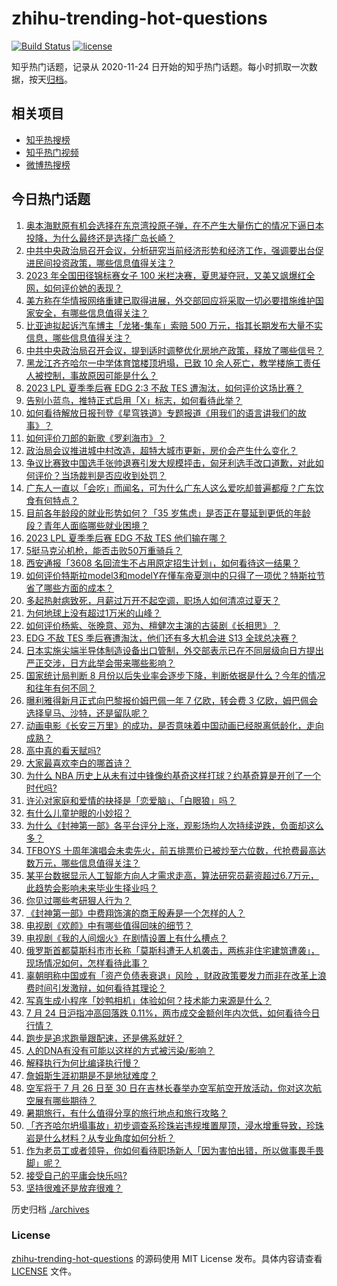 # zhihu-trending-hot-questions

[![Build Status](https://github.com/justjavac/zhihu-trending-hot-questions/workflows/ci/badge.svg?branch=master)](https://github.com/justjavac/zhihu-trending-hot-questions/actions)
[![license](https://img.shields.io/github/license/justjavac/zhihu-trending-hot-questions)](https://github.com/justjavac/zhihu-trending-hot-questions/blob/master/LICENSE)

知乎热门话题，记录从 2020-11-24
日开始的知乎热门话题。每小时抓取一次数据，按天[归档](./archives)。

## 相关项目

- [知乎热搜榜](https://github.com/justjavac/zhihu-trending-top-search)
- [知乎热门视频](https://github.com/justjavac/zhihu-trending-hot-video)
- [微博热搜榜](https://github.com/justjavac/weibo-trending-hot-search)

## 今日热门话题

<!-- BEGIN -->
<!-- 最后更新时间 Tue Jul 25 2023 01:13:17 GMT+0800 (China Standard Time) -->

1. [奥本海默原有机会选择在东京湾投原子弹，在不产生大量伤亡的情况下逼日本投降，为什么最终还是选择广岛长崎？](https://www.zhihu.com/question/613324286)
1. [中共中央政治局召开会议，分析研究当前经济形势和经济工作，强调要出台促进民间投资政策，哪些信息值得关注？](https://www.zhihu.com/question/613707359)
1. [2023 年全国田径锦标赛女子 100 米栏决赛，夏思凝夺冠，又美又飒爆红全网，如何评价她的表现？](https://www.zhihu.com/question/613669348)
1. [美方称在华情报网络重建已取得进展，外交部回应将采取一切必要措施维护国家安全，有哪些信息值得关注？](https://www.zhihu.com/question/613700145)
1. [比亚迪拟起诉汽车博主「龙猪-集车」索赔 500 万元，指其长期发布大量不实信息，哪些信息值得关注？](https://www.zhihu.com/question/613669161)
1. [中共中央政治局召开会议，提到适时调整优化房地产政策，释放了哪些信号？](https://www.zhihu.com/question/613709823)
1. [黑龙江齐齐哈尔一中学体育馆楼顶坍塌，已致 10 余人死亡，教学楼施工责任人被控制，事故原因可能是什么？](https://www.zhihu.com/question/613585807)
1. [2023 LPL 夏季季后赛 EDG 2:3 不敌 TES 遭淘汰，如何评价这场比赛？](https://www.zhihu.com/question/613701699)
1. [告别小蓝鸟，推特正式启用「X」标志，如何看待此举？](https://www.zhihu.com/question/613656278)
1. [如何看待解放日报刊登《星穹铁道》专题报道《用我们的语言讲我们的故事》？](https://www.zhihu.com/question/613693724)
1. [如何评价刀郎的新歌《罗刹海市》？](https://www.zhihu.com/question/613552813)
1. [政治局会议推进城中村改造，超特大城市更新，房价会产生什么变化？](https://www.zhihu.com/question/613690650)
1. [争议比赛致中国选手张帅退赛引发大规模抨击，匈牙利选手改口道歉，对此如何评价？当场裁判是否应收到处罚？](https://www.zhihu.com/question/613319262)
1. [广东人一直以「会吃」而闻名，可为什么广东人这么爱吃却普遍都瘦？广东饮食有何特点？](https://www.zhihu.com/question/604876995)
1. [目前各年龄段的就业形势如何？「35 岁焦虑」是否正在蔓延到更低的年龄段？青年人面临哪些就业困境？](https://www.zhihu.com/question/613561071)
1. [2023 LPL 夏季季后赛 EDG 不敌 TES 他们输在哪？](https://www.zhihu.com/question/613769948)
1. [5挺马克沁机枪，能否击败50万重骑兵？](https://www.zhihu.com/question/610437355)
1. [西安通报「3608 名回流生不占用原定招生计划」，如何看待这一结果？](https://www.zhihu.com/question/613749194)
1. [如何评价特斯拉model3和modelY在懂车帝夏测中的只得了一项优？特斯拉节省了哪些方面的成本？](https://www.zhihu.com/question/613455862)
1. [多起热射病致死，月薪过万开不起空调，职场人如何清凉过夏天？](https://www.zhihu.com/question/613685894)
1. [为何地球上没有超过1万米的山峰？](https://www.zhihu.com/question/511219653)
1. [如何评价杨紫、张晚意、邓为、檀健次主演的古装剧《长相思》？](https://www.zhihu.com/question/613713341)
1. [EDG 不敌 TES 季后赛遭淘汰，他们还有多大机会进 S13 全球总决赛？](https://www.zhihu.com/question/613770063)
1. [日本实施尖端半导体制造设备出口管制，外交部表示已在不同层级向日方提出严正交涉，日方此举会带来哪些影响？](https://www.zhihu.com/question/613695422)
1. [国家统计局判断 8 月份以后失业率会逐步下降，判断依据是什么？今年的情况和往年有何不同？](https://www.zhihu.com/question/613663823)
1. [曝利雅得新月正式向巴黎报价姆巴佩一年 7 亿欧，转会费 3 亿欧，姆巴佩会选择皇马、沙特，还是留队呢？](https://www.zhihu.com/question/613715873)
1. [动画电影《长安三万里》的成功，是否意味着中国动画已经脱离低龄化，走向成熟？](https://www.zhihu.com/question/612859573)
1. [高中真的看天赋吗?](https://www.zhihu.com/question/611918804)
1. [大家最喜欢李白的哪首诗？](https://www.zhihu.com/question/613560990)
1. [为什么 NBA 历史上从未有过中锋像约基奇这样打球？约基奇算是开创了一个时代吗?](https://www.zhihu.com/question/605857191)
1. [许沁对家庭和爱情的抉择是「恋爱脑」、「白眼狼」吗？](https://www.zhihu.com/question/613015301)
1. [有什么儿童护眼的小妙招？](https://www.zhihu.com/question/585286622)
1. [为什么《封神第一部》各平台评分上涨，观影场均人次持续逆跌，负面却这么多？](https://www.zhihu.com/question/613260889)
1. [TFBOYS 十周年演唱会未卖先火，前五排票价已被炒至六位数，代抢费最高达数万元，哪些信息值得关注？](https://www.zhihu.com/question/613656299)
1. [某平台数据显示人工智能方向人才需求走高，算法研究员薪资超过6.7万元，此趋势会影响未来毕业生择业吗？](https://www.zhihu.com/question/613563811)
1. [你见过哪些考研狠人行为？](https://www.zhihu.com/question/611881403)
1. [《封神第一部》中费翔饰演的商王殷寿是一个怎样的人？](https://www.zhihu.com/question/612908931)
1. [电视剧《欢颜》中有哪些值得回味的细节？](https://www.zhihu.com/question/612321655)
1. [电视剧《我的人间烟火》在剧情设置上有什么槽点？](https://www.zhihu.com/question/613560629)
1. [俄罗斯首都莫斯科市市长称「莫斯科遭无人机袭击，两栋非住宅建筑遭袭」，现场情况如何，怎样看待此事？](https://www.zhihu.com/question/613663283)
1. [辜朝明称中国或有「资产负债表衰退」风险 ，财政政策要发力而非在改革上浪费时间引发激辩，如何看待其理论？](https://www.zhihu.com/question/613673771)
1. [写真生成小程序「妙鸭相机」体验如何？技术能力来源是什么？](https://www.zhihu.com/question/613419782)
1. [7 月 24 日沪指冲高回落跌 0.11%，两市成交金额创年内次低，如何看待今日行情？](https://www.zhihu.com/question/613656302)
1. [跑步是追求跑量跟配速，还是佛系就好？](https://www.zhihu.com/question/610857568)
1. [人的DNA有没有可能以这样的方式被污染/影响？](https://www.zhihu.com/question/613478055)
1. [解释执行为何比编译执行慢？](https://www.zhihu.com/question/612246034)
1. [詹姆斯生涯初期是不是地狱难度？](https://www.zhihu.com/question/613422154)
1. [空军将于 7 月 26 日至 30 日在吉林长春举办空军航空开放活动，你对这次航空展有哪些期待？](https://www.zhihu.com/question/608774997)
1. [暑期旅行，有什么值得分享的旅行地点和旅行攻略？](https://www.zhihu.com/question/611947051)
1. [「齐齐哈尔坍塌事故」初步调查系珍珠岩违规堆置屋顶，浸水增重导致，珍珠岩是什么材料？从专业角度如何分析？](https://www.zhihu.com/question/613699033)
1. [作为老员工或者领导，你如何看待职场新人「因为害怕出错，所以做事畏手畏脚」呢？](https://www.zhihu.com/question/611885443)
1. [接受自己的平庸会快乐吗?](https://www.zhihu.com/question/613524422)
1. [坚持很难还是放弃很难？](https://www.zhihu.com/question/613559784)

<!-- END -->

历史归档 [./archives](./archives)

### License

[zhihu-trending-hot-questions](https://github.com/justjavac/zhihu-trending-hot-questions)
的源码使用 MIT License 发布。具体内容请查看 [LICENSE](./LICENSE) 文件。
